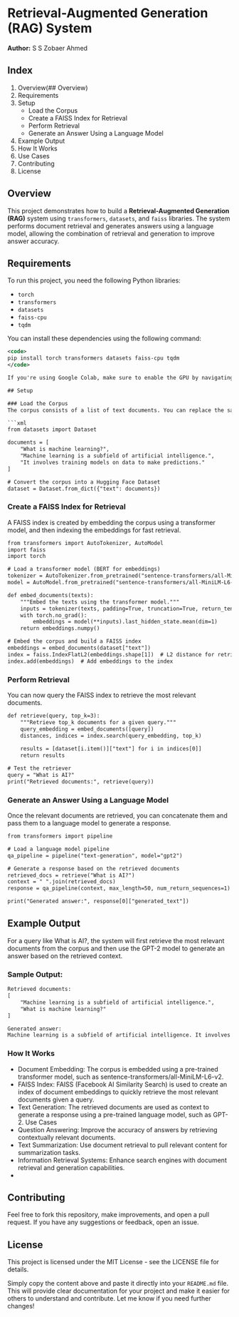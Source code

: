 # Retrieval-Augmented Generation (RAG) System

**Author:** S S Zobaer Ahmed

## Index
1. Overview(## Overview)
2. Requirements
3. Setup
    - Load the Corpus
    - Create a FAISS Index for Retrieval
    - Perform Retrieval
    - Generate an Answer Using a Language Model
4. Example Output
5. How It Works
6. Use Cases
7. Contributing
8. License

## Overview

This project demonstrates how to build a **Retrieval-Augmented Generation (RAG)** system using `transformers`, `datasets`, and `faiss` libraries. The system performs document retrieval and generates answers using a language model, allowing the combination of retrieval and generation to improve answer accuracy.

## Requirements

To run this project, you need the following Python libraries:
- `torch`
- `transformers`
- `datasets`
- `faiss-cpu`
- `tqdm`

You can install these dependencies using the following command:
```xml
<code>
pip install torch transformers datasets faiss-cpu tqdm
</code>

If you're using Google Colab, make sure to enable the GPU by navigating to Runtime > Change runtime type > Hardware accelerator > GPU.

## Setup

### Load the Corpus
The corpus consists of a list of text documents. You can replace the sample corpus with your own set of documents.

```xml
from datasets import Dataset

documents = [
    "What is machine learning?",
    "Machine learning is a subfield of artificial intelligence.",
    "It involves training models on data to make predictions."
]

# Convert the corpus into a Hugging Face Dataset
dataset = Dataset.from_dict({"text": documents})
```
### Create a FAISS Index for Retrieval
A FAISS index is created by embedding the corpus using a transformer model, and then indexing the embeddings for fast retrieval.

```xml
from transformers import AutoTokenizer, AutoModel
import faiss
import torch

# Load a transformer model (BERT for embeddings)
tokenizer = AutoTokenizer.from_pretrained("sentence-transformers/all-MiniLM-L6-v2")
model = AutoModel.from_pretrained("sentence-transformers/all-MiniLM-L6-v2")

def embed_documents(texts):
    """Embed the texts using the transformer model."""
    inputs = tokenizer(texts, padding=True, truncation=True, return_tensors="pt")
    with torch.no_grad():
        embeddings = model(**inputs).last_hidden_state.mean(dim=1)
    return embeddings.numpy()

# Embed the corpus and build a FAISS index
embeddings = embed_documents(dataset["text"])
index = faiss.IndexFlatL2(embeddings.shape[1])  # L2 distance for retrieval
index.add(embeddings)  # Add embeddings to the index
```
### Perform Retrieval
You can now query the FAISS index to retrieve the most relevant documents.

```xml
def retrieve(query, top_k=3):
    """Retrieve top_k documents for a given query."""
    query_embedding = embed_documents([query])
    distances, indices = index.search(query_embedding, top_k)
    
    results = [dataset[i.item()]["text"] for i in indices[0]]
    return results

# Test the retriever
query = "What is AI?"
print("Retrieved documents:", retrieve(query))
```

### Generate an Answer Using a Language Model
Once the relevant documents are retrieved, you can concatenate them and pass them to a language model to generate a response.

```xml
from transformers import pipeline

# Load a language model pipeline
qa_pipeline = pipeline("text-generation", model="gpt2")

# Generate a response based on the retrieved documents
retrieved_docs = retrieve("What is AI?")
context = " ".join(retrieved_docs)
response = qa_pipeline(context, max_length=50, num_return_sequences=1)

print("Generated answer:", response[0]["generated_text"])
```

## Example Output
For a query like What is AI?, the system will first retrieve the most relevant documents from the corpus and then use the GPT-2 model to generate an answer based on the retrieved context.

### Sample Output:
```xml
Retrieved documents: 
[
    "Machine learning is a subfield of artificial intelligence.",
    "What is machine learning?"
]

Generated answer: 
Machine learning is a subfield of artificial intelligence. It involves training models on data to make predictions.
```

### How It Works
- Document Embedding: The corpus is embedded using a pre-trained transformer model, such as sentence-transformers/all-MiniLM-L6-v2.
- FAISS Index: FAISS (Facebook AI Similarity Search) is used to create an index of document embeddings to quickly retrieve the most relevant documents given a query.
- Text Generation: The retrieved documents are used as context to generate a response using a pre-trained language model, such as GPT-2.
Use Cases
- Question Answering: Improve the accuracy of answers by retrieving contextually relevant documents.
- Text Summarization: Use document retrieval to pull relevant content for summarization tasks.
- Information Retrieval Systems: Enhance search engines with document retrieval and generation capabilities.
- 
## Contributing
Feel free to fork this repository, make improvements, and open a pull request. If you have any suggestions or feedback, open an issue.

## License
This project is licensed under the MIT License - see the LICENSE file for details.


Simply copy the content above and paste it directly into your `README.md` file. This will provide clear documentation for your project and make it easier for others to understand and contribute. Let me know if you need further changes!

